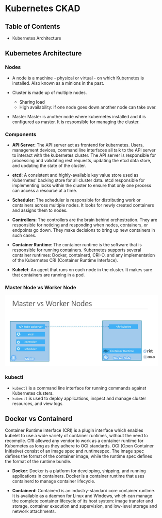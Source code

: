 # Kubernetes CKAD

## Table of Contents

- Kubernetes Architecture

## Kubernetes Architecture

### Nodes

- A node is a machine - physical or virtual - on which Kubernetes is installed. Also known as a minions in the past.
- Cluster is made up of multiple nodes.

  - Sharing load
  - High availability: if one node goes down another node can take over.

- Master
  Master is another node where kubernetes installed and it is configured as master. It is responsible for managing the cluster.

### Components

- **API Server**: The API server act as frontend for kubernetes. Users, management devices, command line interfaces all talk to the API server to interact with the kubernetes cluster. The API server is responsible for processing and validating rest requests, updating the etcd data store, and updating the state of the cluster.

- **etcd**: A consistent and highly-available key value store used as Kubernetes' backing store for all cluster data. etcd responsible for implementing locks within the cluster to ensure that only one process can access a resource at a time.

- **Scheduler**: The scheduler is responsible for distributing work or containers across multiple nodes. It looks for newly created containers and assigns them to nodes.

- **Controllers**: The controllers are the brain behind orchestration. They are responsible for noticing and responding when nodes, containers, or endpoints go down. They make decisions to bring up new containers in such cases.

- **Container Runtime**: The container runtime is the software that is responsible for running containers. Kubernetes supports several container runtimes: Docker, containerd, CRI-O, and any implementation of the Kubernetes CRI (Container Runtime Interface).

- **Kubelet**: An agent that runs on each node in the cluster. It makes sure that containers are running in a pod.

### Master Node vs Worker Node

![alt text](image.png)

### kubectl

- `kubectl` is a command line interface for running commands against Kubernetes clusters.
- `kubectl` is used to deploy applications, inspect and manage cluster resources, and view logs.

## Docker vs Containerd

Container Runtime Interface (CRI) is a plugin interface which enables kubelet to use a wide variety of container runtimes, without the need to recompile. CRI allowed any vendor to work as a container runtime for Kubernetes as long as they adhere to OCI standards.
OCI (Open Container Initiative) consist of an image spec and runtimespec. The image spec defines the format of the container image, while the runtime spec defines the format of the runtime bundle.

- **Docker**: Docker is a platform for developing, shipping, and running applications in containers. Docker is a container runtime that uses containerd to manage container lifecycle.

- **Containerd**: Containerd is an industry-standard core container runtime. It is available as a daemon for Linux and Windows, which can manage the complete container lifecycle of its host system: image transfer and storage, container execution and supervision, and low-level storage and network attachments.

